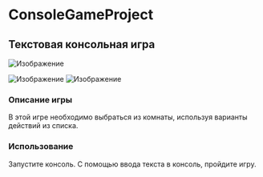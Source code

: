 # ConsoleGameProject

## Текстовая консольная игра

![Изображение](Users/User/Pictures/Screenshots/img1.png "Логотип Markdown")

![Изображение](C:/Users/User/Pictures/Screenshots/img2.png "Логотип Markdown")
![Изображение](C:/Users/User/Pictures/Screenshots/img3.png "Логотип Markdown")

### Описание игры

В этой игре необходимо выбраться из комнаты, используя варианты действий из списка.

### Использование

Запустите консоль. С помощью ввода текста в консоль, пройдите игру.
